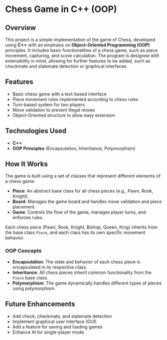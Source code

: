 # Chess Game in C++ (OOP)

## Overview
This project is a simple implementation of the game of Chess, developed using **C++** with an emphasis on **Object-Oriented Programming (OOP)** principles. It includes basic functionalities of a chess game, such as piece movement, capturing, and score calculation. The program is designed with extensibility in mind, allowing for further features to be added, such as checkmate and stalemate detection or graphical interfaces.

## Features
- Basic chess game with a text-based interface
- Piece movement rules implemented according to chess rules
- Turn-based system for two players
- Move validation to prevent illegal moves
- Object-Oriented structure to allow easy extension

## Technologies Used
- **C++**
- **OOP Principles** (Encapsulation, Inheritance, Polymorphism)
  
## How It Works
The game is built using a set of classes that represent different elements of a chess game:
- **Piece**: An abstract base class for all chess pieces (e.g., Pawn, Rook, Knight).
- **Board**: Manages the game board and handles move validation and piece placement.
- **Game**: Controls the flow of the game, manages player turns, and enforces rules.

Each chess piece (Pawn, Rook, Knight, Bishop, Queen, King) inherits from the base class `Piece`, and each class has its own specific movement behavior.

### OOP Concepts
- **Encapsulation**: The state and behavior of each chess piece is encapsulated in its respective class.
- **Inheritance**: All chess pieces inherit common functionality from the `Piece` base class.
- **Polymorphism**: The game dynamically handles different types of pieces using polymorphism.


## Future Enhancements
- Add check, checkmate, and stalemate detection
- Implement graphical user interface (GUI)
- Add a feature for saving and loading games
- Enhance AI for single-player mode
